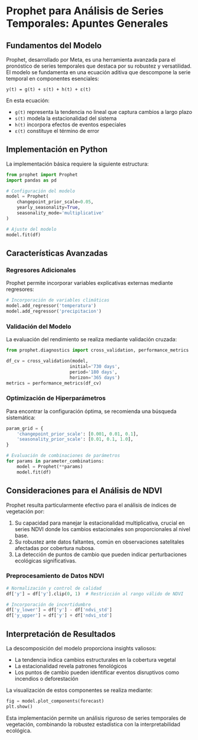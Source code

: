 # Prophet para Análisis de Series Temporales: Apuntes Generales

## Fundamentos del Modelo

Prophet, desarrollado por Meta, es una herramienta avanzada para el pronóstico de series temporales que destaca por su robustez y versatilidad. El modelo se fundamenta en una ecuación aditiva que descompone la serie temporal en componentes esenciales:

```
y(t) = g(t) + s(t) + h(t) + ε(t)
```

En esta ecuación:
- `g(t)` representa la tendencia no lineal que captura cambios a largo plazo
- `s(t)` modela la estacionalidad del sistema
- `h(t)` incorpora efectos de eventos especiales
- `ε(t)` constituye el término de error

## Implementación en Python

La implementación básica requiere la siguiente estructura:

```python
from prophet import Prophet
import pandas as pd

# Configuración del modelo
model = Prophet(
    changepoint_prior_scale=0.05,  
    yearly_seasonality=True,
    seasonality_mode='multiplicative'
)

# Ajuste del modelo
model.fit(df)
```

## Características Avanzadas

### Regresores Adicionales

Prophet permite incorporar variables explicativas externas mediante regresores:

```python
# Incorporación de variables climáticas
model.add_regressor('temperatura')
model.add_regressor('precipitacion')
```

### Validación del Modelo

La evaluación del rendimiento se realiza mediante validación cruzada:

```python
from prophet.diagnostics import cross_validation, performance_metrics

df_cv = cross_validation(model, 
                        initial='730 days', 
                        period='180 days', 
                        horizon='365 days')
metrics = performance_metrics(df_cv)
```

### Optimización de Hiperparámetros

Para encontrar la configuración óptima, se recomienda una búsqueda sistemática:

```python
param_grid = {  
    'changepoint_prior_scale': [0.001, 0.01, 0.1],
    'seasonality_prior_scale': [0.01, 0.1, 1.0],
}

# Evaluación de combinaciones de parámetros
for params in parameter_combinations:
    model = Prophet(**params)
    model.fit(df)
```

## Consideraciones para el Análisis de NDVI

Prophet resulta particularmente efectivo para el análisis de índices de vegetación por:

1. Su capacidad para manejar la estacionalidad multiplicativa, crucial en series NDVI donde los cambios estacionales son proporcionales al nivel base.
2. Su robustez ante datos faltantes, común en observaciones satelitales afectadas por cobertura nubosa.
3. La detección de puntos de cambio que pueden indicar perturbaciones ecológicas significativas.

### Preprocesamiento de Datos NDVI

```python
# Normalización y control de calidad
df['y'] = df['y'].clip(0, 1)  # Restricción al rango válido de NDVI

# Incorporación de incertidumbre
df['y_lower'] = df['y'] - df['ndvi_std']
df['y_upper'] = df['y'] + df['ndvi_std']
```

## Interpretación de Resultados

La descomposición del modelo proporciona insights valiosos:
- La tendencia indica cambios estructurales en la cobertura vegetal
- La estacionalidad revela patrones fenológicos
- Los puntos de cambio pueden identificar eventos disruptivos como incendios o deforestación

La visualización de estos componentes se realiza mediante:

```python
fig = model.plot_components(forecast)
plt.show()
```

Esta implementación permite un análisis riguroso de series temporales de vegetación, combinando la robustez estadística con la interpretabilidad ecológica.
